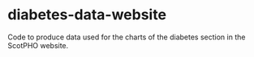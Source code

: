 # diabetes-data-website
Code to produce data used for the charts of the diabetes section in the ScotPHO website.
